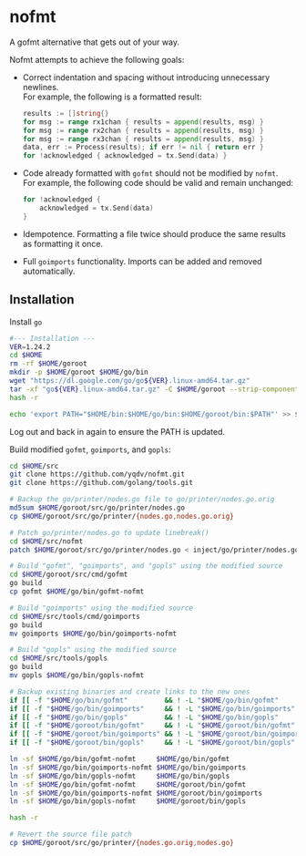# nofmt
A gofmt alternative that gets out of your way.

Nofmt attempts to achieve the following goals:

 - Correct indentation and spacing without introducing unnecessary newlines. \
   For example, the following is a formatted result:
    ```go
    results := []string{}
    for msg := range rx1chan { results = append(results, msg) }
    for msg := range rx2chan { results = append(results, msg) }
    for msg := range rx3chan { results = append(results, msg) }
    data, err := Process(results); if err != nil { return err }
    for !acknowledged { acknowledged = tx.Send(data) }
    ```

 - Code already formatted with `gofmt` should not be modified by `nofmt`. \
   For example, the following code should be valid and remain unchanged:
    ```go
    for !acknowledged {
        acknowledged = tx.Send(data)
    }
    ```

 - Idempotence. Formatting a file twice should produce the same results as formatting it once.

 - Full `goimports` functionality. Imports can be added and removed automatically.

## Installation

Install `go`
```bash
#--- Installation ---
VER=1.24.2
cd $HOME
rm -rf $HOME/goroot
mkdir -p $HOME/goroot $HOME/go/bin
wget "https://dl.google.com/go/go${VER}.linux-amd64.tar.gz"
tar -xf "go${VER}.linux-amd64.tar.gz" -C $HOME/goroot --strip-components 1 go
hash -r

echo 'export PATH="$HOME/bin:$HOME/go/bin:$HOME/goroot/bin:$PATH"' >> $HOME/.bashrc
```
Log out and back in again to ensure the PATH is updated.

Build modified `gofmt`, `goimports`, and `gopls`:
```bash
cd $HOME/src
git clone https://github.com/yqdv/nofmt.git
git clone https://github.com/golang/tools.git

# Backup the go/printer/nodes.go file to go/printer/nodes.go.orig
md5sum $HOME/goroot/src/go/printer/nodes.go
cp $HOME/goroot/src/go/printer/{nodes.go,nodes.go.orig}

# Patch go/printer/nodes.go to update linebreak()
cd $HOME/src/nofmt
patch $HOME/goroot/src/go/printer/nodes.go < inject/go/printer/nodes.go.patch

# Build "gofmt", "goimports", and "gopls" using the modified source
cd $HOME/goroot/src/cmd/gofmt
go build
cp gofmt $HOME/go/bin/gofmt-nofmt

# Build "goimports" using the modified source
cd $HOME/src/tools/cmd/goimports
go build
mv goimports $HOME/go/bin/goimports-nofmt

# Build "gopls" using the modified source
cd $HOME/src/tools/gopls
go build
mv gopls $HOME/go/bin/gopls-nofmt

# Backup existing binaries and create links to the new ones
if [[ -f "$HOME/go/bin/gofmt"         && ! -L "$HOME/go/bin/gofmt"         ]]; then cp $HOME/go/bin/{gofmt,gofmt.orig};             fi
if [[ -f "$HOME/go/bin/goimports"     && ! -L "$HOME/go/bin/goimports"     ]]; then cp $HOME/go/bin/{goimports,goimports.orig};     fi
if [[ -f "$HOME/go/bin/gopls"         && ! -L "$HOME/go/bin/gopls"         ]]; then cp $HOME/go/bin/{gopls,gopls.orig};             fi
if [[ -f "$HOME/goroot/bin/gofmt"     && ! -L "$HOME/goroot/bin/gofmt"     ]]; then cp $HOME/goroot/bin/{gofmt,gofmt.orig};         fi
if [[ -f "$HOME/goroot/bin/goimports" && ! -L "$HOME/goroot/bin/goimports" ]]; then cp $HOME/goroot/bin/{goimports,goimports.orig}; fi
if [[ -f "$HOME/goroot/bin/gopls"     && ! -L "$HOME/goroot/bin/gopls"     ]]; then cp $HOME/goroot/bin/{gopls,gopls.orig};         fi

ln -sf $HOME/go/bin/gofmt-nofmt     $HOME/go/bin/gofmt
ln -sf $HOME/go/bin/goimports-nofmt $HOME/go/bin/goimports
ln -sf $HOME/go/bin/gopls-nofmt     $HOME/go/bin/gopls
ln -sf $HOME/go/bin/gofmt-nofmt     $HOME/goroot/bin/gofmt
ln -sf $HOME/go/bin/goimports-nofmt $HOME/goroot/bin/goimports
ln -sf $HOME/go/bin/gopls-nofmt     $HOME/goroot/bin/gopls

hash -r

# Revert the source file patch
cp $HOME/goroot/src/go/printer/{nodes.go.orig,nodes.go}
```
